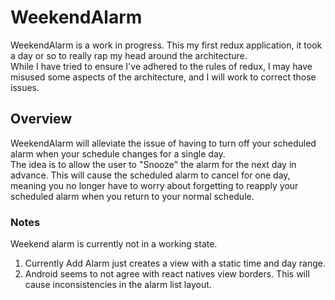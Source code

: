# WeekendAlarm
WeekendAlarm is a work in progress. This my first redux application, it took a day or so to really rap my head around the architecture.<br/>
While I have tried to ensure I've adhered to the rules of redux, I may have misused some aspects of the architecture, and I will work
to correct those issues.

## Overview
WeekendAlarm will alleviate the issue of having to turn off your scheduled alarm when your schedule changes for a single day.<br/>
The idea is to allow the user to "Snooze" the alarm for the next day in advance. This will cause the scheduled alarm to cancel for one day,
meaning you no longer have to worry about forgetting to reapply your scheduled alarm when you return to your normal schedule.

### Notes
Weekend alarm is currently not in a working state.<br/>
1. Currently Add Alarm just creates a view with a static time and day range.
2. Android seems to not agree with react natives view borders. This will cause inconsistencies in the alarm list layout.
